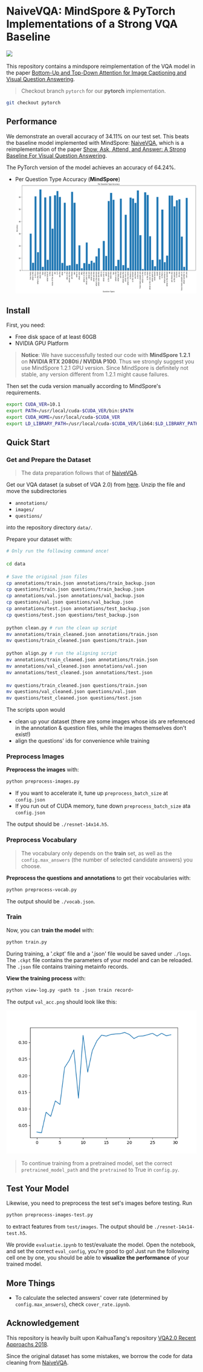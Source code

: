 # NaiveVQA: MindSpore & PyTorch Implementations of a Strong VQA Baseline

![](https://visitor-badge.laobi.icu/badge?page_id=shenwenhao01.ToyVQA)

This repository contains a mindspore reimplementation of the VQA model in the paper [Bottom-Up and Top-Down Attention for Image Captioning and Visual Question Answering](https://arxiv.org/abs/1707.07998).

> Checkout branch `pytorch` for our **pytorch** implementation.

```bash
git checkout pytorch
```

## Performance
We demonstrate an overall accuracy of 34.11% on our test set. This beats the baseline model implemented with MindSpore: [NaiveVQA](https://github.com/vtu81/NaiveVQA), which is a reimplementation of the paper [Show, Ask, Attend, and Answer: A Strong Baseline For Visual Question Answering](https://arxiv.org/abs/1704.03162).

The PyTorch version of the model achieves an accuracy of 64.24%.

* Per Question Type Accuracy (**MindSpore**)
![](./assets/ms_result_per_question_type.png)


## Install
First, you need:
* Free disk space of at least 60GB
* NVIDIA GPU Platform

> **Notice**: We have successfully tested our code with **MindSpore 1.2.1** on **NVIDIA RTX 2080ti / NVIDIA P100**. Thus we strongly suggest you use MindSpore 1.2.1 GPU version. Since MindSpore is definitely not stable, any version different from 1.2.1 might cause failures.

Then set the cuda version manually according to MindSpore's requirements.

```bash
export CUDA_VER=10.1
export PATH=/usr/local/cuda-$CUDA_VER/bin:$PATH
export CUDA_HOME=/usr/local/cuda-$CUDA_VER
export LD_LIBRARY_PATH=/usr/local/cuda-$CUDA_VER/lib64:$LD_LIBRARY_PATH
```





## Quick Start

### Get and Prepare the Dataset
> The data preparation follows that of [NaiveVQA](https://github.com/vtu81/NaiveVQA).

Get our VQA dataset (a subset of VQA 2.0) from [here](https://drive.google.com/open?id=1_VvBqqxPW_5HQxE6alZ7_-SGwbEt2_zn). Unzip the file and move the subdirectories

* `annotations/`
* `images/`
* `questions/`

into the repository directory `data/`.

Prepare your dataset with:

```bash
# Only run the following command once!

cd data

# Save the original json files
cp annotations/train.json annotations/train_backup.json
cp questions/train.json questions/train_backup.json
cp annotations/val.json annotations/val_backup.json
cp questions/val.json questions/val_backup.json
cp annotations/test.json annotations/test_backup.json
cp questions/test.json questions/test_backup.json

python clean.py # run the clean up script
mv annotations/train_cleaned.json annotations/train.json
mv questions/train_cleaned.json questions/train.json

python align.py # run the aligning script
mv annotations/train_cleaned.json annotations/train.json
mv annotations/val_cleaned.json annotations/val.json
mv annotations/test_cleaned.json annotations/test.json

mv questions/train_cleaned.json questions/train.json
mv questions/val_cleaned.json questions/val.json
mv questions/test_cleaned.json questions/test.json
```

The scripts upon would

* clean up your dataset (there are some images whose ids are referenced in the annotation & question files, while the images themselves don't exist!)
* align the questions' ids for convenience while training

### Preprocess Images

**Preprocess the images** with:

```bash
python preprocess-images.py
```

* If you want to accelerate it, tune up `preprocess_batch_size` at `config.json`
* If you run out of CUDA memory, tune down `preprocess_batch_size` ata `config.json`

The output should be `./resnet-14x14.h5`.

### Preprocess Vocabulary

> The vocabulary only depends on the **train** set, as well as the `config.max_answers` (the number of selected candidate answers) you choose.

**Preprocess the questions and annotations** to get their vocabularies with:

```bash
python preprocess-vocab.py
```

The output should be `./vocab.json`.

### Train

Now, you can **train the model** with:

```bash
python train.py
```

During training, a '.ckpt' file and a '.json' file would be saved under `./logs`. The `.ckpt` file contains the parameters of your model and can be reloaded. The `.json` file contains training metainfo records.

**View the training process** with:

```bash
python view-log.py <path to .json train record>
```

The output `val_acc.png` should look like this:

![](./assets/val_acc.png)

> To continue training from a pretrained model, set the correct `pretrained_model_path` and the `pretrained` to True in `config.py`.

## Test Your Model

Likewise, you need to preprocess the test set's images before testing. Run

```bash
python preprocess-images-test.py
```

to extract features from `test/images`. The output should be `./resnet-14x14-test.h5`.


We provide `evaluatie.ipynb` to test/evaluate the model. Open the notebook, and set the correct `eval_config`, you're good to go! Just run the following cell one by one, you should be able to **visualize the performance** of your trained model.

## More Things

* To calculate the selected answers' cover rate (determined by `config.max_answers`), check `cover_rate.ipynb`.

## Acknowledgement

This repository is heavily built upon KaihuaTang's repository [VQA2.0 Recent Approachs 2018](https://github.com/KaihuaTang/VQA2.0-Recent-Approachs-2018.pytorch).

Since the original dataset has some mistakes, we borrow the code for data cleaning from [NaiveVQA](https://github.com/vtu81/NaiveVQA).